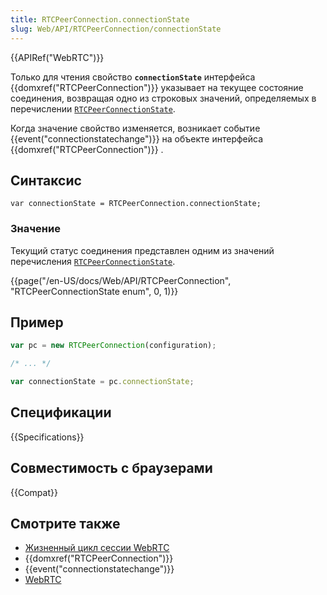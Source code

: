 ```yaml
---
title: RTCPeerConnection.connectionState
slug: Web/API/RTCPeerConnection/connectionState
---
```


{{APIRef("WebRTC")}}

Только для чтения свойство **`connectionState`** интерфейса {{domxref("RTCPeerConnection")}} указывает на текущее состояние соединения, возвращая одно из строковых значений, определяемых в перечислении [`RTCPeerConnectionState`](#RTCPeerConnectionState_enum).

Когда значение свойство изменяется, возникает событие {{event("connectionstatechange")}} на объекте интерфейса {{domxref("RTCPeerConnection")}} .

## Синтаксис

```
var connectionState = RTCPeerConnection.connectionState;
```

### Значение

Текущий статус соединения представлен одним из значений перечисления [`RTCPeerConnectionState`](#RTCPeerConnectionState_enum).

{{page("/en-US/docs/Web/API/RTCPeerConnection", "RTCPeerConnectionState enum", 0, 1)}}

## Пример

```js
var pc = new RTCPeerConnection(configuration);

/* ... */

var connectionState = pc.connectionState;
```

## Спецификации

{{Specifications}}

## Совместимость с браузерами

{{Compat}}

## Смотрите также

- [Жизненный цикл сессии WebRTC](/ru/docs/Web/API/WebRTC_API/Session_lifetime)
- {{domxref("RTCPeerConnection")}}
- {{event("connectionstatechange")}}
- [WebRTC](/ru/docs/Web/Guide/API/WebRTC)
